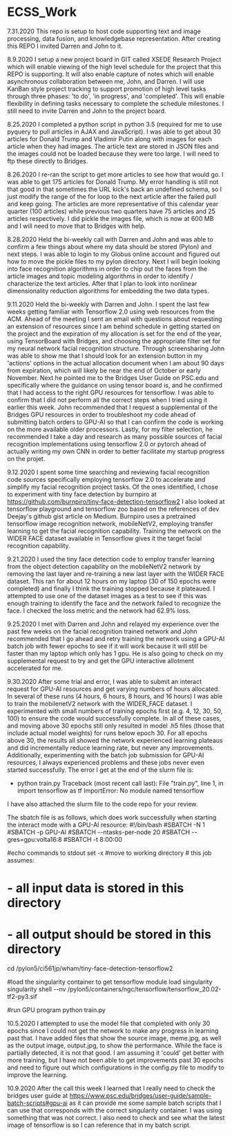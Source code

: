 # ECSS_Work
7.31.2020 
This repo is setup to host code supporting text and image processing, data fusion, and knowledgebase representation. After creating this REPO I invited Darren and John to it.

8.9.2020 
I setup a new project board in GIT called XSEDE Research Project which will enable viewing of the high level schedule for the project that this REPO is supporting. It will also enable capture of notes which will enable asynchronous collaboration between me, John, and Darren. I will use KanBan style project tracking to support promotion of high level tasks through three phases: 'to do', 'in progress', and 'completed'. This will enable flexibility in defining tasks necessary to complete the schedule milestones. I still need to invite Darren and John to the project board.

8.25.2020
I completed a python script in python 3.5 (required for me to use pyquery to pull articles in AJAX and JavaScript). I was able to get about 30 articles for Donald Trump and Vladimir Putin along with images for each article when they had images. The article text are stored in JSON files and the images could not be loaded because they were too large. I will need to ftp these directly to Bridges.

8.26.2020
I re-ran the script to get more articles to see how that would go. I was able to get 175 articles for Donald Trump. My error handling is still not that good in that sometimes the URL kick's back an undefined schema, so I just modify the range of the for loop to the next article after the failed pull and keep going. The articles are more representative of this calendar year quarter (100 articles) while previous two quarters have 75 articles and 25 articles respectively. I did pickle the images file, which is now at 600 MB and I will need to move that to Bridges with help. 

8.28.2020
Held the bi-weekly call with Darren and John and was able to confirm a few things about where my data should be stored (Pylon) and next steps. I was able to login to my Globus online account and figured out how to move the pickle files to my pylon directory. Next I will begin looking into face recognition algorithms in order to chip out the faces from the article images and topic modeling algorithms in order to identify / characterize the text articles. After that I plan to look into nonlinear dimensionality reduction algorithms for embedding the two data types.

9.11.2020
Held the bi-weekly with Darren and John. I spent the last few weeks getting familiar with Tensorflow 2.0 using web resources from the ACM. Ahead of the meeting I sent an email with questions about requesting an extension of resources since I am behind schedule in getting started on the project and the expiration of my allocation is set for the end of the year, using TensorBoard with Bridges, and choosing the appropriate filter set for my neural network facial recognition structure. Through screensharing John was able to show me that I should look for an extension button in my 'actions' options in the actual allocation document when I am about 90 days from expiration, which will likely be near the end of October or early November. Next he pointed me to the Bridges User Guide on PSC.edu and specifically where the guidance on using tensor board is, and he confirmed that I had access to the right GPU resources for tensorflow. I was able to confirm that I did not perform all the correct steps when I tried using it earlier this week. John recommended that I request a supplemental of the Bridges GPU resources in order to troubleshoot my code ahead of submitting batch orders to GPU-AI so that I can confirm the code is working on the more available older processors. Lastly, for my filter selection, he recommended I take a day and research as many possible sources of facial recognition implementations using tensorflow 2.0 or pytorch ahead of actually writing my own CNN in order to better facilitate my startup progress on the projet.

9.12.2020
I spent some time searching and reviewing facial recognition code sources specifically employing tensorflow 2.0 to accelerate and simplify my facial recognition project tasks. Of the ones identified, I chose to experiment with tiny face detection by burnpiro at https://github.com/burnpiro/tiny-face-detection-tensorflow2  I also looked at tensorflow playground and tensorflow zoo based on the references of dev Deejay's github gist article on Medium. Burnpiro uses a pretrained tensorflow image recognition network, mobileNetV2, employing transfer learning to get the facial recognition capability. Training the network on the WIDER FACE dataset available in Tensorflow gives it the target facial recognition capability.

9.21.2020
I used the tiny face detection code to employ transfer learning from the object detection capability on the mobileNetV2 network by removing the last layer and re-training a new last layer with the WIDER FACE dataset. This ran for about 12 hours on my laptop (30 of 150 epochs were completed) and finally I think the training stopped because it plateaued. I attempted to use one of the dataset images as a test to see if this was enough training to identify the face and the network failed to recognize the face. I checked the loss metric and the network had 62.9% loss. 

9.25.2020
I met with Darren and John and relayed my experience over the past few weeks on the facial recognition trained network and John recommended that I go ahead and retry training the network using a GPU-AI batch job with fewer epochs to see if it will work because it will still be faster than my laptop which only has 1 gpu. He is also going to check on my supplemental request to try and get the GPU interactive allotment accelerated for me. 

9.30.2020
After some trial and error, I was able to submit an interact request for GPU-AI resources and get varying numbers of hours allocated. In several of these runs (4 hours, 6 hours, 8 hours, and 16 hours) I was able to train the mobilenetV2 network with the WIDER_FACE dataset. I experimented with small numbers of training epochs first (e.g. 4, 12, 30, 50, 100) to ensure the code would successfully complete. In all of these cases, and moving above 30 epochs still only resulted in model .h5 files (those that include actual model weights) for runs below epoch 30. For all epochs above 30, the results all showed the network experienced learning plateaus and did incrementally reduce learning rate, but never any improvements. Additionally, experimenting with the batch job submission for GPU-AI resources, I always experienced problems and these jobs never even started successfully. The error I get at the end of the slurm file is:

+ python train.py
Traceback (most recent call last):
  File "train.py", line 1, in <module>
    import tensorflow as tf
ImportError: No module named tensorflow

I have also attached the slurm file to the code repo for your review.

The sbatch file is as follows, which does work successfully when starting the interact mode with a GPU-AI resource:
#!/bin/bash
#SBATCH -N 1
#SBATCH -p GPU-AI
#SBATCH --ntasks-per-node 20
#SBATCH --gres=gpu:volta16:8
#SBATCH -t 8:00:00

#echo commands to stdout
set -x
#move to working directory  # this job assumes:
# - all input data is stored in this directory
# - all output should be stored in this directory
cd /pylon5/ci561jp/wham/tiny-face-detection-tensorflow2

#load the singularity container to get tensorflow
module load singularity
singularity shell --nv /pylon5/containers/ngc/tensorflow/tensorflow_20.02-tf2-py3.sif

#run GPU program
python train.py

10.5.2020
I attempted to use the model file that completed with only 30 epochs since I could not get the network to make any progress in learning past that. I have added files that show the source image, meme.jpg, as well as the output image, output.jpg, to show the performance. While the face is partially detected, it is not that good. I am assuming it 'could' get better with more training, but I have not been able to get improvements past 30 epochs and need to figure out which configurations in the config.py file to modify to improve the learning. 

10.9.2020
After the call this week I learned that I really need to check the bridges user guide at https://www.psc.edu/bridges/user-guide/sample-batch-scripts#gpu-ai as it can provide me some sample batch scripts that I can use that corresponds with the correct singularity container. I was using something that was not correct. I also need to check and see what the latest image of tensorflow is so I can reference that in my batch script.
